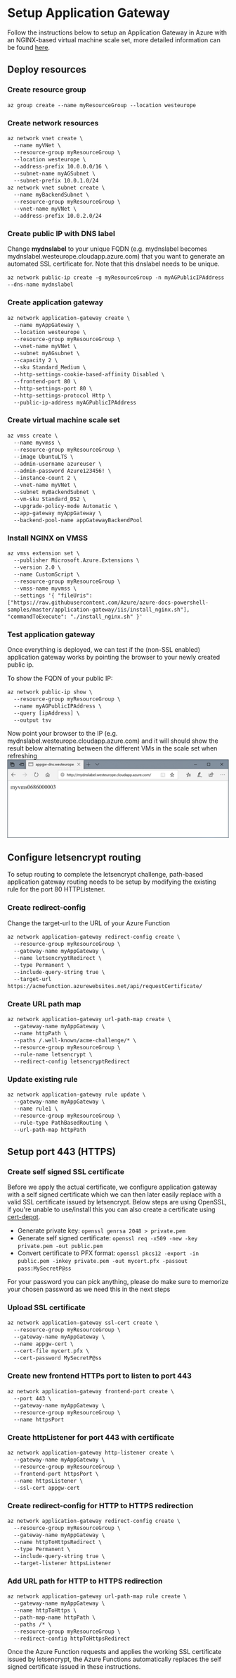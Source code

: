 # Setup Application Gateway
Follow the instructions below to setup an Application Gateway in Azure with an NGINX-based virtual machine scale set, more detailed information can be found [here](https://docs.microsoft.com/en-us/azure/application-gateway/tutorial-create-vmss-cli).

## Deploy resources
### Create resource group
```
az group create --name myResourceGroup --location westeurope
```

### Create network resources 
```
az network vnet create \
  --name myVNet \
  --resource-group myResourceGroup \
  --location westeurope \
  --address-prefix 10.0.0.0/16 \
  --subnet-name myAGSubnet \
  --subnet-prefix 10.0.1.0/24
az network vnet subnet create \
  --name myBackendSubnet \
  --resource-group myResourceGroup \
  --vnet-name myVNet \
  --address-prefix 10.0.2.0/24
```

### Create public IP with DNS label
Change **mydnslabel** to your unique FQDN (e.g. mydnslabel becomes mydnslabel.westeurope.cloudapp.azure.com) that you want to generate an automated SSL certificate for. Note that this dnslabel needs to be unique.
```
az network public-ip create -g myResourceGroup -n myAGPublicIPAddress --dns-name mydnslabel
```

### Create application gateway
```
az network application-gateway create \
  --name myAppGateway \
  --location westeurope \
  --resource-group myResourceGroup \
  --vnet-name myVNet \
  --subnet myAGsubnet \
  --capacity 2 \
  --sku Standard_Medium \
  --http-settings-cookie-based-affinity Disabled \
  --frontend-port 80 \
  --http-settings-port 80 \
  --http-settings-protocol Http \
  --public-ip-address myAGPublicIPAddress
```

### Create virtual machine scale set
```
az vmss create \
  --name myvmss \
  --resource-group myResourceGroup \
  --image UbuntuLTS \
  --admin-username azureuser \
  --admin-password Azure123456! \
  --instance-count 2 \
  --vnet-name myVNet \
  --subnet myBackendSubnet \
  --vm-sku Standard_DS2 \
  --upgrade-policy-mode Automatic \
  --app-gateway myAppGateway \
  --backend-pool-name appGatewayBackendPool
```

### Install NGINX on VMSS
```
az vmss extension set \
  --publisher Microsoft.Azure.Extensions \
  --version 2.0 \
  --name CustomScript \
  --resource-group myResourceGroup \
  --vmss-name myvmss \
  --settings '{ "fileUris": ["https://raw.githubusercontent.com/Azure/azure-docs-powershell-samples/master/application-gateway/iis/install_nginx.sh"], "commandToExecute": "./install_nginx.sh" }'
```

### Test application gateway
Once everything is deployed, we can test if the (non-SSL enabled) application gateway works by pointing the browser to your newly created public ip.

To show the FQDN of your public IP:
```
az network public-ip show \
  --resource-group myResourceGroup \
  --name myAGPublicIPAddress \
  --query [ipAddress] \
  --output tsv
```

Now point your browser to the IP (e.g. mydnslabel.westeurope.cloudapp.azure.com) and it will should show the result below alternating between the different VMs in the scale set when refreshing
![](../img/app-gw-browser.png)

## Configure letsencrypt routing
To setup routing to complete the letsencrypt challenge, path-based application gateway routing needs to be setup by modifying the existing rule for the port 80 HTTPListener.

### Create redirect-config
Change the target-url to the URL of your Azure Function
```
az network application-gateway redirect-config create \
  --resource-group myResourceGroup \
  --gateway-name myAppGateway \
  --name letsencryptRedirect \
  --type Permanent \
  --include-query-string true \
  --target-url https://acmefunction.azurewebsites.net/api/requestCertificate/
```

### Create URL path map
```
az network application-gateway url-path-map create \
  --gateway-name myAppGateway \
  --name httpPath \
  --paths /.well-known/acme-challenge/* \
  --resource-group myResourceGroup \
  --rule-name letsencrypt \
  --redirect-config letsencryptRedirect
```

### Update existing rule
```
az network application-gateway rule update \
  --gateway-name myAppGateway \
  --name rule1 \
  --resource-group myResourceGroup \
  --rule-type PathBasedRouting \
  --url-path-map httpPath
```

## Setup port 443 (HTTPS) 


### Create self signed SSL certificate

Before we apply the actual certificate, we configure application gateway with a self signed certificate which we can then later easily replace with a valid SSL certificate issued by letsencrypt. Below steps are using OpenSSL, if you're unable to use/install this you can also create a certificate using [cert-depot](https://www.cert-depot.com/).
- Generate private key: `openssl genrsa 2048 > private.pem`
- Generate self signed certificate: `openssl req -x509 -new -key private.pem -out public.pem`
- Convert certificate to PFX format: `openssl pkcs12 -export -in public.pem -inkey private.pem -out mycert.pfx -passout pass:MySecretP@ss`

For your password you can pick anything, please do make sure to memorize your chosen password as we need this in the next steps

### Upload SSL certificate
```
az network application-gateway ssl-cert create \
  --resource-group myResourceGroup \
  --gateway-name myAppGateway \
  --name appgw-cert \
  --cert-file mycert.pfx \
  --cert-password MySecretP@ss
```

### Create new frontend HTTPs port to listen to port 443
```
az network application-gateway frontend-port create \
  --port 443 \
  --gateway-name myAppGateway \
  --resource-group myResourceGroup \
  --name httpsPort
```

### Create httpListener for port 443 with certificate
```
az network application-gateway http-listener create \
  --gateway-name myAppGateway \
  --resource-group myResourceGroup \
  --frontend-port httpsPort \
  --name httpsListener \
  --ssl-cert appgw-cert
```

### Create redirect-config for HTTP to HTTPS redirection
```
az network application-gateway redirect-config create \
  --resource-group myResourceGroup \
  --gateway-name myAppGateway \
  --name httpToHttpsRedirect \
  --type Permanent \
  --include-query-string true \
  --target-listener httpsListener
```

### Add URL path for HTTP to HTTPS redirection
```
az network application-gateway url-path-map rule create \
  --gateway-name myAppGateway \
  --name httpToHttps \
  --path-map-name httpPath \
  --paths /* \
  --resource-group myResourceGroup \
  --redirect-config httpToHttpsRedirect
```

Once the Azure Function requests and applies the working SSL certificate issued by letsencrypt, the Azure Functions automatically replaces the self signed certificate issued in these instructions.